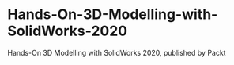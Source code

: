 # Hands-On-3D-Modelling-with-SolidWorks-2020
Hands-On 3D Modelling with SolidWorks 2020, published by Packt
